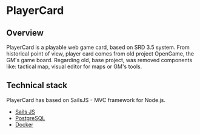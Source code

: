 # PlayerCard

## Overview

PlayerCard is a playable web game card, based on SRD 3.5 system.
From historical point of view, player card comes from old project OpenGame, the GM's game board.
Regarding old, base project, was removed components like: tactical map, visual editor for maps or GM's tools.

## Technical stack

PlayerCard has based on SailsJS - MVC framework for Node.js.

- [Sails JS](https://sailsjs.com/)
- [PostgreSQL](https://www.postgresql.org/)
- [Docker](https://www.docker.com/)
